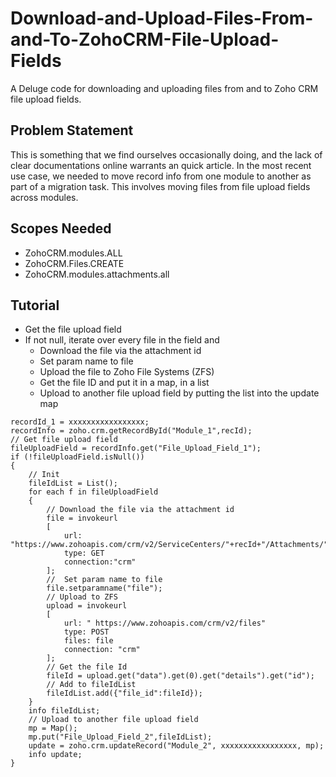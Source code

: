 # Download-and-Upload-Files-From-and-To-ZohoCRM-File-Upload-Fields
A Deluge code for downloading and uploading files from and to Zoho CRM file upload fields.

## Problem Statement
This is something that we find ourselves occasionally doing, and the lack of clear documentations online warrants an quick article. In the most recent use case, we needed to move record info from one module to another as part of a migration task. This involves moving files from file upload fields across modules.

## Scopes Needed
- ZohoCRM.modules.ALL
- ZohoCRM.Files.CREATE
- ZohoCRM.modules.attachments.all

## Tutorial
- Get the file upload field
- If not null, iterate over every file in the field and
  - Download the file via the attachment id
  - Set param name to file
  - Upload the file to Zoho File Systems (ZFS)
  - Get the file ID and put it in a map, in a list
  - Upload to another file upload field by putting the list into the update map

```
recordId_1 = xxxxxxxxxxxxxxxxx;
recordInfo = zoho.crm.getRecordById("Module_1",recId);
// Get file upload field
fileUploadField = recordInfo.get("File_Upload_Field_1");
if (!fileUploadField.isNull())
{
	// Init
	fileIdList = List();
	for each f in fileUploadField
	{
		// Download the file via the attachment id
		file = invokeurl
		[
			url: "https://www.zohoapis.com/crm/v2/ServiceCenters/"+recId+"/Attachments/"+f.get("attachment_Id")
			type: GET
			connection:"crm"
		];
		//  Set param name to file
		file.setparamname("file");
		// Upload to ZFS
		upload = invokeurl 
		[ 
			url: " https://www.zohoapis.com/crm/v2/files" 
			type: POST 
			files: file 
			connection: "crm" 
		]; 
		// Get the file Id
		fileId = upload.get("data").get(0).get("details").get("id"); 
		// Add to fileIdList
		fileIdList.add({"file_id":fileId});
	}
	info fileIdList;
	// Upload to another file upload field
	mp = Map(); 
	mp.put("File_Upload_Field_2",fileIdList); 
	update = zoho.crm.updateRecord("Module_2", xxxxxxxxxxxxxxxxx, mp);
	info update;
}
```
